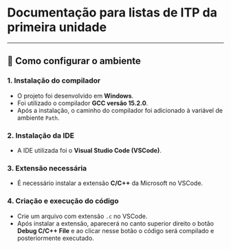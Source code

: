 # Documentação para listas de ITP da primeira unidade

---

## 🚀 Como configurar o ambiente

### 1. Instalação do compilador
- O projeto foi desenvolvido em **Windows**.
- Foi utilizado o compilador **GCC versão 15.2.0**.
- Após a instalação, o caminho do compilador foi adicionado à variável de ambiente `Path`.

### 2. Instalação da IDE
- A IDE utilizada foi o **Visual Studio Code (VSCode)**.

### 3. Extensão necessária
- É necessário instalar a extensão **C/C++** da Microsoft no VSCode.

### 4. Criação e execução do código
- Crie um arquivo com extensão `.c` no VSCode.
- Após instalar a extensão, aparecerá no canto superior direito o botão **Debug C/C++ File** e ao clicar nesse botão o código será compilado e posteriormente executado.

